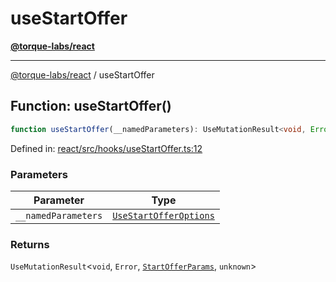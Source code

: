 # useStartOffer

[**@torque-labs/react**](../)

***

[@torque-labs/react](../) / useStartOffer

## Function: useStartOffer()

```ts
function useStartOffer(__namedParameters): UseMutationResult<void, Error, StartOfferParams, unknown>
```

Defined in: [react/src/hooks/useStartOffer.ts:12](https://github.com/torque-labs/monorepo/blob/2ebf07140779767733d669c69d4b6e369a4193c3/packages/react/src/hooks/useStartOffer.ts#L12)

### Parameters

| Parameter           | Type                                                                                           |
| ------------------- | ---------------------------------------------------------------------------------------------- |
| `__namedParameters` | [`UseStartOfferOptions`](../../../reference/platform/react/interfaces/UseStartOfferOptions.md) |

### Returns

`UseMutationResult`<`void`, `Error`, [`StartOfferParams`](../../../reference/platform/react/type-aliases/StartOfferParams.md), `unknown`>
